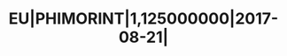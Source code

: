 ---
layout: asset
title: EU|PHIMORINT|1,125000000|2017-08-21|                        
isin: US718172AS80
---